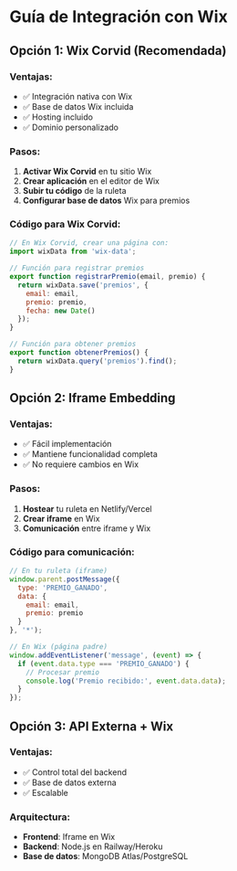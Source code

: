 # Guía de Integración con Wix

## Opción 1: Wix Corvid (Recomendada)

### Ventajas:
- ✅ Integración nativa con Wix
- ✅ Base de datos Wix incluida
- ✅ Hosting incluido
- ✅ Dominio personalizado

### Pasos:
1. **Activar Wix Corvid** en tu sitio Wix
2. **Crear aplicación** en el editor de Wix
3. **Subir tu código** de la ruleta
4. **Configurar base de datos** Wix para premios

### Código para Wix Corvid:

```javascript
// En Wix Corvid, crear una página con:
import wixData from 'wix-data';

// Función para registrar premios
export function registrarPremio(email, premio) {
  return wixData.save('premios', {
    email: email,
    premio: premio,
    fecha: new Date()
  });
}

// Función para obtener premios
export function obtenerPremios() {
  return wixData.query('premios').find();
}
```

## Opción 2: Iframe Embedding

### Ventajas:
- ✅ Fácil implementación
- ✅ Mantiene funcionalidad completa
- ✅ No requiere cambios en Wix

### Pasos:
1. **Hostear** tu ruleta en Netlify/Vercel
2. **Crear iframe** en Wix
3. **Comunicación** entre iframe y Wix

### Código para comunicación:

```javascript
// En tu ruleta (iframe)
window.parent.postMessage({
  type: 'PREMIO_GANADO',
  data: {
    email: email,
    premio: premio
  }
}, '*');

// En Wix (página padre)
window.addEventListener('message', (event) => {
  if (event.data.type === 'PREMIO_GANADO') {
    // Procesar premio
    console.log('Premio recibido:', event.data.data);
  }
});
```

## Opción 3: API Externa + Wix

### Ventajas:
- ✅ Control total del backend
- ✅ Base de datos externa
- ✅ Escalable

### Arquitectura:
- **Frontend**: Iframe en Wix
- **Backend**: Node.js en Railway/Heroku
- **Base de datos**: MongoDB Atlas/PostgreSQL
